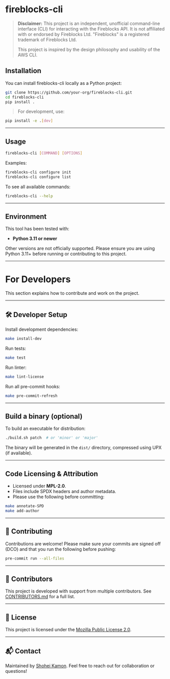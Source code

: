 # fireblocks-cli

> **Disclaimer:** This project is an independent, unofficial command-line interface (CLI) for interacting with the Fireblocks API.
> It is not affiliated with or endorsed by Fireblocks Ltd.
> "Fireblocks" is a registered trademark of Fireblocks Ltd.
>
> This project is inspired by the design philosophy and usability of the AWS CLI.


##  Installation

You can install fireblocks-cli locally as a Python project:

```bash
git clone https://github.com/your-org/fireblocks-cli.git
cd fireblocks-cli
pip install .
```

> For development, use:

```bash
pip install -e .[dev]
```

---

##  Usage

```bash
fireblocks-cli [COMMAND] [OPTIONS]
```

Examples:

```bash
fireblocks-cli configure init
fireblocks-cli configure list
```

To see all available commands:

```bash
fireblocks-cli --help
```

---

##  Environment

This tool has been tested with:

- **Python 3.11 or newer**

Other versions are not officially supported.
Please ensure you are using Python 3.11+ before running or contributing to this project.

---

#  For Developers

This section explains how to contribute and work on the project.

---

## 🛠️ Developer Setup

Install development dependencies:

```bash
make install-dev
```

Run tests:

```bash
make test
```

Run linter:

```bash
make lint-license
```

Run all pre-commit hooks:

```bash
make pre-commit-refresh
```

---

##  Build a binary (optional)

To build an executable for distribution:

```bash
./build.sh patch  # or 'minor' or 'major'
```

The binary will be generated in the `dist/` directory, compressed using UPX (if available).

---

##  Code Licensing & Attribution

- Licensed under **MPL-2.0**.
- Files include SPDX headers and author metadata.
- Please use the following before committing:

```bash
make annotate-SPD
make add-author
```

---

## 🤝 Contributing

Contributions are welcome!
Please make sure your commits are signed off (DCO) and that you run the following before pushing:

```bash
pre-commit run --all-files
```

---

## 🧾 Contributors

This project is developed with support from multiple contributors.
See [CONTRIBUTORS.md](./CONTRIBUTORS.md) for a full list.

---

## 📄 License

This project is licensed under the [Mozilla Public License 2.0](./LICENSE).

---

## 📬 Contact

Maintained by [Shohei Kamon](mailto:cameong@stir.network).
Feel free to reach out for collaboration or questions!
